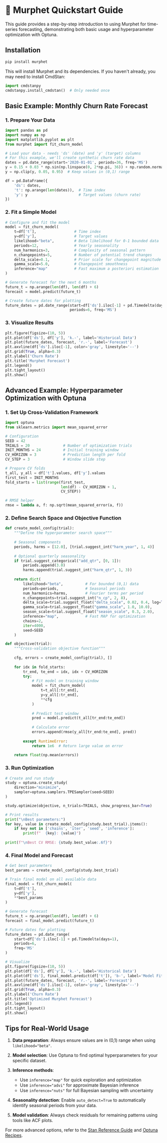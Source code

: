 # 🚀 Murphet Quickstart Guide

This guide provides a step-by-step introduction to using Murphet for time-series forecasting, demonstrating both basic usage and hyperparameter optimization with Optuna.

## Installation

```bash
pip install murphet
```

This will install Murphet and its dependencies. If you haven't already, you may need to install CmdStan:

```python
import cmdstanpy
cmdstanpy.install_cmdstan()  # Only needed once
```

## Basic Example: Monthly Churn Rate Forecast

### 1. Prepare Your Data

```python
import pandas as pd
import numpy as np
import matplotlib.pyplot as plt
from murphet import fit_churn_model

# Load your data - needs 'ds' (date) and 'y' (target) columns
# For this example, we'll create synthetic churn rate data
dates = pd.date_range(start='2020-01-01', periods=36, freq='MS')
y = 0.15 + 0.03 * np.sin(np.linspace(0, 2*np.pi, 36)) + np.random.normal(0, 0.01, 36)
y = np.clip(y, 0.05, 0.95)  # Keep values in (0,1) range

df = pd.DataFrame({
    'ds': dates,
    't': np.arange(len(dates)),  # Time index
    'y': y                       # Target values (churn rate)
})
```

### 2. Fit a Simple Model

```python
# Configure and fit the model
model = fit_churn_model(
    t=df['t'],                 # Time index
    y=df['y'],                 # Target values
    likelihood="beta",         # Beta likelihood for 0-1 bounded data
    periods=12,                # Yearly seasonality
    num_harmonics=3,           # Complexity of seasonal pattern
    n_changepoints=5,          # Number of potential trend changes
    delta_scale=0.1,           # Prior scale for changepoint magnitude
    gamma_scale=5.0,           # Changepoint smoothness
    inference="map"            # Fast maximum a posteriori estimation
)

# Generate forecast for the next 6 months
future_t = np.arange(len(df), len(df) + 6)
forecast = model.predict(future_t)

# Create future dates for plotting
future_dates = pd.date_range(start=df['ds'].iloc[-1] + pd.Timedelta(days=1), 
                             periods=6, freq='MS')
```

### 3. Visualize Results

```python
plt.figure(figsize=(10, 5))
plt.plot(df['ds'], df['y'], 'k.-', label='Historical Data')
plt.plot(future_dates, forecast, 'r.-', label='Forecast')
plt.axvline(df['ds'].iloc[-1], color='gray', linestyle='--')
plt.grid(True, alpha=0.3)
plt.ylabel('Churn Rate')
plt.title('Murphet Forecast')
plt.legend()
plt.tight_layout()
plt.show()
```

## Advanced Example: Hyperparameter Optimization with Optuna

### 1. Set Up Cross-Validation Framework

```python
import optuna
from sklearn.metrics import mean_squared_error

# Configuration
SEED = 42
TRIALS = 20               # Number of optimization trials
INIT_MONTHS = 24          # Initial training window
CV_HORIZON = 3            # Prediction length per fold
CV_STEP = 3               # Window slide step

# Prepare CV folds
t_all, y_all = df['t'].values, df['y'].values
first_test = INIT_MONTHS
fold_starts = list(range(first_test, 
                         len(df) - CV_HORIZON + 1, 
                         CV_STEP))

# RMSE helper
rmse = lambda a, f: np.sqrt(mean_squared_error(a, f))
```

### 2. Define Search Space and Objective Function

```python
def create_model_config(trial):
    """Define the hyperparameter search space"""
    
    # Seasonal components
    periods, harms = [12.0], [trial.suggest_int("harm_year", 1, 4)]
    
    # Optional quarterly seasonality
    if trial.suggest_categorical("add_qtr", [0, 1]):
        periods.append(3.0)
        harms.append(trial.suggest_int("harm_qtr", 1, 3))
    
    return dict(
        likelihood="beta",          # For bounded (0,1) data
        periods=periods,            # Seasonal periods
        num_harmonics=harms,        # Fourier terms per period
        n_changepoints=trial.suggest_int("n_cp", 2, 8),
        delta_scale=trial.suggest_float("delta_scale", 0.02, 0.4, log=True),
        gamma_scale=trial.suggest_float("gamma_scale", 1.0, 10.0),
        season_scale=trial.suggest_float("season_scale", 0.3, 2.0),
        inference="map",            # Fast MAP for optimization
        chains=2,
        iter=4000,
        seed=SEED
    )

def objective(trial):
    """Cross-validation objective function"""
    
    cfg, errors = create_model_config(trial), []
    
    for idx in fold_starts:
        tr_end, te_end = idx, idx + CV_HORIZON
        try:
            # Fit model on training window
            model = fit_churn_model(
                t=t_all[:tr_end], 
                y=y_all[:tr_end], 
                **cfg
            )
            
            # Predict test window
            pred = model.predict(t_all[tr_end:te_end])
            
            # Calculate error
            errors.append(rmse(y_all[tr_end:te_end], pred))
            
        except RuntimeError:
            return 1e6  # Return large value on error
            
    return float(np.mean(errors))
```

### 3. Run Optimization

```python
# Create and run study
study = optuna.create_study(
    direction="minimize",
    sampler=optuna.samplers.TPESampler(seed=SEED)
)

study.optimize(objective, n_trials=TRIALS, show_progress_bar=True)

# Print results
print("\nBest parameters:")
for key, value in create_model_config(study.best_trial).items():
    if key not in ['chains', 'iter', 'seed', 'inference']:
        print(f"  {key}: {value}")
        
print(f"\nBest CV RMSE: {study.best_value:.6f}")
```

### 4. Final Model and Forecast

```python
# Get best parameters
best_params = create_model_config(study.best_trial)

# Train final model on all available data
final_model = fit_churn_model(
    t=df['t'],
    y=df['y'],
    **best_params
)

# Generate forecast
future_t = np.arange(len(df), len(df) + 6)
forecast = final_model.predict(future_t)

# Future dates for plotting
future_dates = pd.date_range(
    start=df['ds'].iloc[-1] + pd.Timedelta(days=1),
    periods=6, 
    freq='MS'
)

# Visualize
plt.figure(figsize=(10, 5))
plt.plot(df['ds'], df['y'], 'k.-', label='Historical Data')
plt.plot(df['ds'], final_model.predict(df['t']), 'b-', label='Model Fit')
plt.plot(future_dates, forecast, 'r.-', label='Forecast')
plt.axvline(df['ds'].iloc[-1], color='gray', linestyle='--')
plt.grid(True, alpha=0.3)
plt.ylabel('Churn Rate')
plt.title('Optimized Murphet Forecast')
plt.legend()
plt.tight_layout()
plt.show()
```

## Tips for Real-World Usage

1. **Data preparation**: Always ensure values are in (0,1) range when using `likelihood="beta"`.

2. **Model selection**: Use Optuna to find optimal hyperparameters for your specific dataset.

3. **Inference methods**:
   - Use `inference="map"` for quick exploration and optimization
   - Use `inference="advi"` for approximate Bayesian inference
   - Use `inference="nuts"` for full Bayesian sampling with uncertainty

4. **Seasonality detection**: Enable `auto_detect=True` to automatically identify seasonal periods from your data.

5. **Model validation**: Always check residuals for remaining patterns using tools like ACF plots.

For more advanced options, refer to the [Stan Reference Guide](./stan_reference.md) and [Optuna Recipes](./optuna_recipes.md).